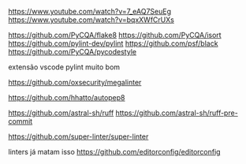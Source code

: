 https://www.youtube.com/watch?v=7_eAQ7SeuEg
https://www.youtube.com/watch?v=bqxXWfCrUXs

https://github.com/PyCQA/flake8
https://github.com/PyCQA/isort
https://github.com/pylint-dev/pylint
https://github.com/psf/black
https://github.com/PyCQA/pycodestyle

extensão vscode pylint muito bom

https://github.com/oxsecurity/megalinter

https://github.com/hhatto/autopep8

https://github.com/astral-sh/ruff
https://github.com/astral-sh/ruff-pre-commit

https://github.com/super-linter/super-linter

linters já matam isso
https://github.com/editorconfig/editorconfig